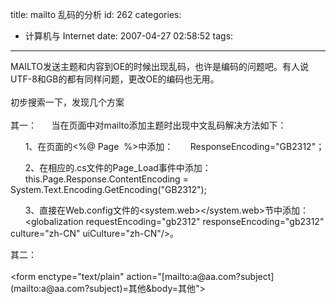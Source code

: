 title: mailto 乱码的分析
id: 262
categories:
  - 计算机与 Internet
date: 2007-04-27 02:58:52
tags:
---

<div id="msgcns!9697D6160EFEBC17!1052" class="bvMsg"><div>MAILTO发送主题和内容到OE的时候出现乱码，也许是编码的问题吧。有人说UTF-8和GB的都有同样问题，更改OE的编码也无用。</div>
<div> </div>
<div>初步搜索一下，发现几个方案</div>
<div> </div>
<div>其一：      当在页面中对mailto添加主题时出现中文乱码解决方法如下：

      1、在页面的&lt;%@ Page  %&gt;中添加：
      ResponseEncoding=&quot;GB2312&quot;；

      2、在相应的.cs文件的Page_Load事件中添加：
      this.Page.Response.ContentEncoding = System.Text.Encoding.GetEncoding(&quot;GB2312&quot;);

      3、直接在Web.config文件的&lt;system.web&gt;&lt;/system.web&gt;节中添加：
      &lt;globalization requestEncoding=&quot;gb2312&quot; responseEncoding=&quot;gb2312&quot; culture=&quot;zh-CN&quot; uiCulture=&quot;zh-CN&quot;/&gt;。
</div>
<div>其二： </div>
<div> </div>
<div>&lt;form enctype=&quot;text/plain&quot; action=&quot;[mailto:a@aa.com?subject](mailto:a@aa.com?subject)=其他&amp;body=其他&quot;&gt;</div></div>